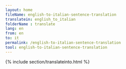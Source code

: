 ```yaml
---
layout: home
fileName: english-to-italian-sentence-translation
translatein: english_to_italian
folderName : translate
lang: en
from: en
to: it
permalink: /english-to-italian-sentence-translation
tool: english-to-italian-sentence-translation
---
```

{% include section/translateinto.html %}